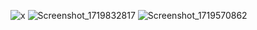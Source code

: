 ![x](https://github.com/user-attachments/assets/dc0d4414-44c5-4afa-bb27-cf412dd5e928)
![Screenshot_1719832817](https://github.com/user-attachments/assets/3aee69d0-379f-4021-a928-10df04b07a26)
![Screenshot_1719570862](https://github.com/user-attachments/assets/2e170126-b5b8-48f8-85b4-1bb85e636d3a)
